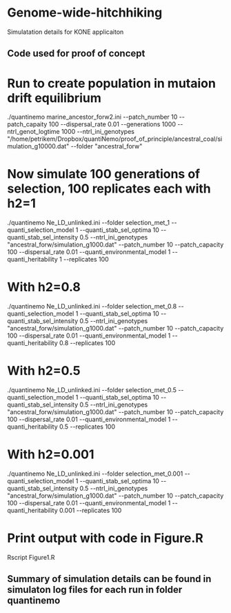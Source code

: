 # Genome-wide-hitchhiking
Simulatation details for KONE applicaiton
## Code used for proof of concept

# Run to create population in mutaion drift equilibrium
./quantinemo marine_ancestor_forw2.ini --patch_number 10 --patch_capaity 100 --dispersal_rate 0.01 --generations 1000 --ntrl_genot_logtime 1000 --ntrl_ini_genotypes "/home/petrikem/Dropbox/quantiNemo/proof_of_principle/ancestral_coal/simulation_g10000.dat" --folder "ancestral_forw"

# Now simulate 100 generations of selection, 100 replicates each with h2=1
./quantinemo Ne_LD_unlinked.ini --folder selection_met_1 --quanti_selection_model 1 --quanti_stab_sel_optima 10 --quanti_stab_sel_intensity 0.5 --ntrl_ini_genotypes "ancestral_forw/simulation_g1000.dat" --patch_number 10 --patch_capacity 100 --dispersal_rate 0.01 --quanti_environmental_model 1 --quanti_heritability 1 --replicates 100
# With h2=0.8
./quantinemo Ne_LD_unlinked.ini --folder selection_met_0.8 --quanti_selection_model 1 --quanti_stab_sel_optima 10 --quanti_stab_sel_intensity 0.5 --ntrl_ini_genotypes "ancestral_forw/simulation_g1000.dat" --patch_number 10 --patch_capacity 100 --dispersal_rate 0.01 --quanti_environmental_model 1 --quanti_heritability 0.8 --replicates 100
# With h2=0.5
./quantinemo Ne_LD_unlinked.ini --folder selection_met_0.5 --quanti_selection_model 1 --quanti_stab_sel_optima 10 --quanti_stab_sel_intensity 0.5 --ntrl_ini_genotypes "ancestral_forw/simulation_g1000.dat" --patch_number 10 --patch_capacity 100 --dispersal_rate 0.01 --quanti_environmental_model 1 --quanti_heritability 0.5 --replicates 100
# With h2=0.001
./quantinemo Ne_LD_unlinked.ini --folder selection_met_0.001 --quanti_selection_model 1 --quanti_stab_sel_optima 10 --quanti_stab_sel_intensity 0.5 --ntrl_ini_genotypes "ancestral_forw/simulation_g1000.dat" --patch_number 10 --patch_capacity 100 --dispersal_rate 0.01 --quanti_environmental_model 1 --quanti_heritability 0.001 --replicates 100

# Print output with code in Figure.R
Rscript Figure1.R

## Summary of simulation details can be found in simulaton log files for each run in folder quantinemo
